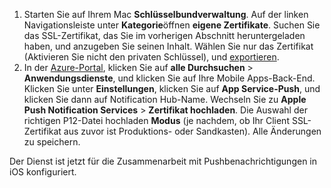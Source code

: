 

1. Starten Sie auf Ihrem Mac **Schlüsselbundverwaltung**. Auf der linken Navigationsleiste unter **Kategorie**öffnen **eigene Zertifikate**. Suchen Sie das SSL-Zertifikat, das Sie im vorherigen Abschnitt heruntergeladen haben, und anzugeben Sie seinen Inhalt. Wählen Sie nur das Zertifikat (Aktivieren Sie nicht den privaten Schlüssel), und [exportieren](https://support.apple.com/kb/PH20122?locale=en_US).
2. In der [Azure-Portal](https://portal.azure.com/), klicken Sie auf **alle Durchsuchen** > **Anwendungsdienste**, und klicken Sie auf Ihre Mobile Apps-Back-End. Klicken Sie unter **Einstellungen**, klicken Sie auf **App Service-Push**, und klicken Sie dann auf Notification Hub-Name. Wechseln Sie zu **Apple Push Notification Services** > **Zertifikat hochladen**. Die Auswahl der richtigen P12-Datei hochladen **Modus** (je nachdem, ob Ihr Client SSL-Zertifikat aus zuvor ist Produktions- oder Sandkasten). Alle Änderungen zu speichern.

Der Dienst ist jetzt für die Zusammenarbeit mit Pushbenachrichtigungen in iOS konfiguriert.

[1]: ./media/app-service-mobile-apns-configure-push/mobile-push-notification-hub.png
